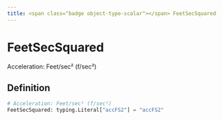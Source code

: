 ```yaml
---
title: <span class="badge object-type-scalar"></span> FeetSecSquared
---
```

# <span class="badge object-type-scalar"></span> FeetSecSquared

Acceleration: Feet/sec² (f/sec²)

## Definition

```python
# Acceleration: Feet/sec² (f/sec²)
FeetSecSquared: typing.Literal["accFS2"] = "accFS2"
```
